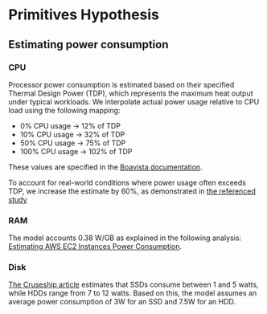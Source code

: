 # Primitives Hypothesis

## Estimating power consumption

### CPU

Processor power consumption is estimated based on their specified Thermal Design Power (TDP), which represents the maximum heat output under typical workloads. We interpolate actual power usage relative to CPU load using the following mapping:

- 0% CPU usage → 12% of TDP
- 10% CPU usage → 32% of TDP
- 50% CPU usage → 75% of TDP
- 100% CPU usage → 102% of TDP

These values are specified in the [Boavista documentation](<(https://doc.api.boavizta.org/Explanations/components/cpu/#model-adaptation-from-tdp)>).

To account for real-world conditions where power usage often exceeds TDP, we increase the estimate by 60%, as demonstrated in [the referenced study](https://www.eatyourbytes.com/fr/cpu-consommation-maximale/)

### RAM

The model accounts 0.38 W/GB as explained in the following analysis: [Estimating AWS EC2 Instances Power Consumption](https://medium.com/teads-engineering/estimating-aws-ec2-instances-power-consumption-c9745e347959).

### Disk

[The Cruseship article](https://cruiseship.cloud/how-much-power-does-a-hard-drive-use/) estimates that SSDs consume between 1 and 5 watts, while HDDs range from 7 to 12 watts. Based on this, the model assumes an average power consumption of 3W for an SSD and 7.5W for an HDD.
